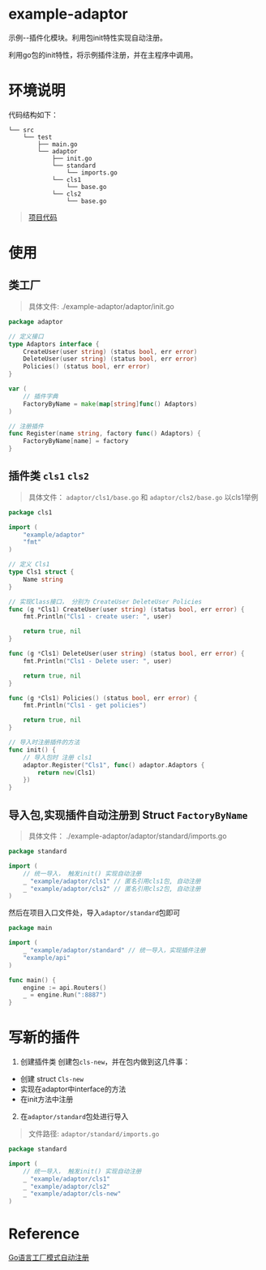 # example-adaptor
示例--插件化模块。利用包init特性实现自动注册。

利用go包的init特性，将示例插件注册，并在主程序中调用。
# 环境说明
代码结构如下：
```
└── src
    └── test
        ├── main.go
        └── adaptor
            ├── init.go
            └── standard
                └── imports.go
            └── cls1
                └── base.go
            └── cls2
                └── base.go
```
> [项目代码](https://github.com/hex-py/example-adaptor)
# 使用
## 类工厂 
> 具体文件: ./example-adaptor/adaptor/init.go
```go
package adaptor

// 定义接口
type Adaptors interface {
	CreateUser(user string) (status bool, err error)
	DeleteUser(user string) (status bool, err error)
	Policies() (status bool, err error)
}

var (
	// 插件字典
	FactoryByName = make(map[string]func() Adaptors)
)

// 注册插件
func Register(name string, factory func() Adaptors) {
	FactoryByName[name] = factory
}
```

## 插件类 `cls1` `cls2` 
> 具体文件： `adaptor/cls1/base.go` 和 `adaptor/cls2/base.go`
> 以cls1举例
```go
package cls1

import (
	"example/adaptor"
	"fmt"
)

// 定义 Cls1
type Cls1 struct {
	Name string
}

// 实现Class接口， 分别为 CreateUser DeleteUser Policies
func (g *Cls1) CreateUser(user string) (status bool, err error) {
	fmt.Println("Cls1 - create user: ", user)

	return true, nil
}

func (g *Cls1) DeleteUser(user string) (status bool, err error) {
	fmt.Println("Cls1 - Delete user: ", user)

	return true, nil
}

func (g *Cls1) Policies() (status bool, err error) {
	fmt.Println("Cls1 - get policies")

	return true, nil
}

// 导入时注册插件的方法
func init() {
	// 导入包时 注册 cls1
	adaptor.Register("Cls1", func() adaptor.Adaptors {
		return new(Cls1)
	})
}
```


## 导入包,实现插件自动注册到 Struct `FactoryByName` 
> 具体文件： ./example-adaptor/adaptor/standard/imports.go
```go
package standard

import (
	// 统一导入， 触发init() 实现自动注册
	_ "example/adaptor/cls1" // 匿名引用cls1包, 自动注册
	_ "example/adaptor/cls2" // 匿名引用cls2包, 自动注册
)
```

然后在项目入口文件处，导入`adaptor/standard`包即可
```go
package main

import (
	_ "example/adaptor/standard" // 统一导入，实现插件注册
	"example/api"
)

func main() {
	engine := api.Routers()
	_ = engine.Run(":8887")
}
```
# 

# 写新的插件
1. 创建插件类
创建包`cls-new`，并在包内做到这几件事：
+ 创建 struct `Cls-new`
+ 实现在adaptor中interface的方法
+ 在init方法中注册

2. 在`adaptor/standard`包处进行导入
> 文件路径: `adaptor/standard/imports.go`
```go
package standard

import (
	// 统一导入， 触发init() 实现自动注册
	_ "example/adaptor/cls1"
	_ "example/adaptor/cls2"
    _ "example/adaptor/cls-new"
)
```

# Reference

[Go语言工厂模式自动注册](http://c.biancheng.net/view/92.html)